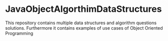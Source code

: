 # JavaObjectAlgorthimDataStructures
This repository contains multiple data structures and algorithm questions solutions. Furthermore it contains examples of use cases of Object Oriented Programming
